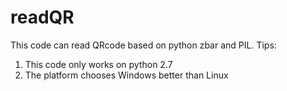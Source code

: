 # readQR
This code can read QRcode based on python zbar and PIL.
Tips:
1. This code only works on python 2.7
2. The platform chooses Windows better than Linux
